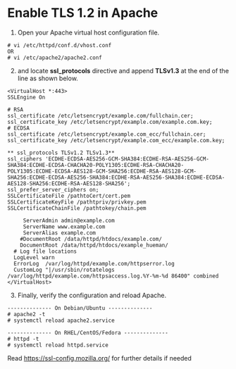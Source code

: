 # Enable TLS 1.2 in Apache

1. Open your Apache virtual host configuration file. 

```
# vi /etc/httpd/conf.d/vhost.conf
OR
# vi /etc/apache2/apache2.conf
```
2. and locate **ssl_protocols** directive and append **TLSv1.3** at the end of the line as shown below.

```
<VirtualHost *:443>
SSLEngine On

# RSA
ssl_certificate /etc/letsencrypt/example.com/fullchain.cer;
ssl_certificate_key /etc/letsencrypt/example.com/example.com.key;
# ECDSA
ssl_certificate /etc/letsencrypt/example.com_ecc/fullchain.cer;
ssl_certificate_key /etc/letsencrypt/example.com_ecc/example.com.key;

** ssl_protocols TLSv1.2 TLSv1.3**
ssl_ciphers 'ECDHE-ECDSA-AES256-GCM-SHA384:ECDHE-RSA-AES256-GCM-SHA384:ECDHE-ECDSA-CHACHA20-POLY1305:ECDHE-RSA-CHACHA20-POLY1305:ECDHE-ECDSA-AES128-GCM-SHA256:ECDHE-RSA-AES128-GCM-SHA256:ECDHE-ECDSA-AES256-SHA384:ECDHE-RSA-AES256-SHA384:ECDHE-ECDSA-AES128-SHA256:ECDHE-RSA-AES128-SHA256';
ssl_prefer_server_ciphers on;
SSLCertificateFile /pathtoCert/cert.pem
SSLCertificateKeyFile /pathtpriv/privkey.pem
SSLCertificateChainFile /pathtokey/chain.pem

     ServerAdmin admin@example.com
     ServerName www.example.com
     ServerAlias example.com
    #DocumentRoot /data/httpd/htdocs/example.com/
    DocumentRoot /data/httpd/htdocs/example_hueman/
  # Log file locations
  LogLevel warn
  ErrorLog  /var/log/httpd/example.com/httpserror.log
  CustomLog "|/usr/sbin/rotatelogs /var/log/httpd/example.com/httpsaccess.log.%Y-%m-%d 86400" combined
</VirtualHost>
```
3. Finally, verify the configuration and reload Apache.
```
-------------- On Debian/Ubuntu -------------- 
# apache2 -t
# systemctl reload apache2.service

-------------- On RHEL/CentOS/Fedora --------------
# httpd -t
# systemctl reload httpd.service
```

Read https://ssl-config.mozilla.org/ for further details if needed
